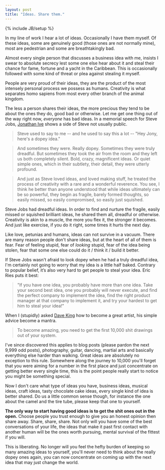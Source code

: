 ```yaml
---
layout: post
title: "Ideas. Share them."
---
```

{% include JB/setup %}

In my line of work I hear a lot of ideas. Occasionally I have them myself. Of these ideas, some are genuinely good (those ones are not normally mine), most are pedestrian and some are breathtakingly bad. 

Almost every single person that discusses a business idea with me, insists I swear to absolute secrecy lest some one else hear about it and steal their chance for fame, fortune and a yacht in the Caribbean. This is occasionally followed with some kind of threat or plea against stealing it myself.

People are very proud of their ideas, they are the product of the most intensely personal process we possess as humans. Creativity is what separates homo sapiens from most every other branch of the animal kingdom.

The less a person shares their ideas, the more precious they tend to be about the ones they do, good bad or otherwise. Let me get one thing out of the way right now, *everyone* has bad ideas. In a memorial speech for Steve Jobs, [Jonathan Ive](http://www.youtube.com/watch?v=7hOCyOlTmyM) shows a side of Steve not usually public.

>Steve used to say to me -- and he used to say this a lot -- "Hey Jony, here's a dopey idea."

>And sometimes they were. Really dopey. Sometimes they were truly dreadful. But sometimes they took the air from the room and they left us both completely silent. Bold, crazy, magnificent ideas. Or quiet simple ones, which in their subtlety, their detail, they were utterly profound.

>And just as Steve loved ideas, and loved making stuff, he treated the process of creativity with a rare and a wonderful reverence. You see, I think he better than anyone understood that while ideas ultimately can be so powerful, they begin as fragile, barely formed thoughts, so easily missed, so easily compromised, so easily just squished.

Steve Jobs had dreadful ideas. In order to find and nurture the fragile, easily missed or squished brilliant ideas, he shared them all, dreadful or otherwise. Creativity is akin to a muscle, the more you flex it, the stronger it becomes. And just like exercise, if you do it right, some times it hurts the next day.

Like love, petunias and humans, ideas can not survive in a vacuum. There are many reason people don't share ideas, but at the heart of all of them is fear. Fear of feeling stupid, fear of *looking* stupid, fear of the idea being stolen, fear that some one else could do it / think it / build it better. 

If Steve Jobs wasn't afraid to look dopey when he had a truly dreadful idea, I'm certainly not going to worry that my idea is a little half baked. Contrary to popular belief, it’s also very hard to get people to steal your idea. Eric Ries puts it best:

>"If you have one idea, you probably have more than one idea. Take your second best idea, one you probably will never execute, and find the perfect company to implement the idea, find the right product manager at that company to implement it, and try your hardest to get him to steal your idea!"

When I (stupidly) asked [Dave King](http://www.daveking.com.au/) how to become a great artist, his simple advice become a mantra. 

>To become amazing, you need to get the first 10,000 shit drawings out of your system.

I've since discovered this applies to blog posts (please pardon the next 9,999 odd posts), photography, guitar, dancing, martial arts and basically everything else harder than walking. Great ideas are absolutely no exception to this rule. Somewhere along the journey to 10,000 you'll forget that you were aiming for a number in the first place and just concentrate on getting better every single time, this is the point people really start to notice you might be something special.

Now I don't care what type of ideas you have, business ideas, musical ideas, craft ideas, tasty chocolate cake ideas, every single kind of idea is better shared. Do us a little common sense though, for instance the one about the camel and the tire tube, please keep that one to yourself.

**The only way to start having good ideas is to get the shit ones out in the open.** Choose people you trust enough to give you an honest opinion then share away. Share, share, share. Not only will you have some of the best conversations of your life, the ideas that make it past first contact with another human will be the ones worth pursuing, mental survival of the fittest if you will.

This is liberating. No longer will you feel the hefty burden of keeping so many amazing ideas to yourself, you'll never need to think about the really dopey ones again, you can now concentrate on coming up with the next idea that may just change the world.
